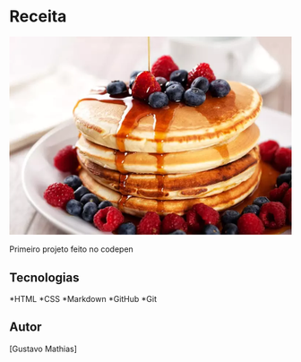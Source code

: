# Receita

![](./468341113-tamanho-padrao-gc-10-3.webp)

Primeiro projeto feito no codepen

## Tecnologias 

*HTML
*CSS
*Markdown
*GitHub
*Git

## Autor
[Gustavo Mathias]
